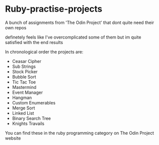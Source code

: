 # Ruby-practise-projects

A bunch of assignments from 'The Odin Project' that dont quite need their own repos

definetely feels like I've overcomplicated some of them but im quite satisfied with the end results

In chronological order the projects are:

- Ceasar Cipher
- Sub Strings
- Stock Picker
- Bubble Sort
- Tic Tac Toe
- Mastermind
- Event Manager
- Hangman
- Custom Enumerables
- Merge Sort
- Linked List
- Binary Search Tree
- Knights Travails 

You can find these in the ruby programming category on The Odin Project website
